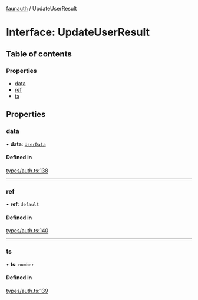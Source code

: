 [faunauth](../index.md) / UpdateUserResult

# Interface: UpdateUserResult

## Table of contents

### Properties

- [data](UpdateUserResult.md#data)
- [ref](UpdateUserResult.md#ref)
- [ts](UpdateUserResult.md#ts)

## Properties

### data

• **data**: [`UserData`](UserData.md)

#### Defined in

[types/auth.ts:138](https://github.com/alexnitta/faunauth/blob/f54dc52/src/types/auth.ts#L138)

___

### ref

• **ref**: `default`

#### Defined in

[types/auth.ts:140](https://github.com/alexnitta/faunauth/blob/f54dc52/src/types/auth.ts#L140)

___

### ts

• **ts**: `number`

#### Defined in

[types/auth.ts:139](https://github.com/alexnitta/faunauth/blob/f54dc52/src/types/auth.ts#L139)
